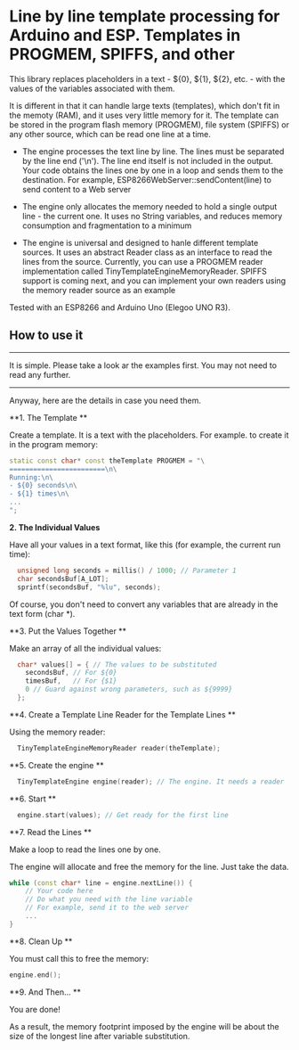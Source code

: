# Line by line template processing for Arduino and ESP. Templates in PROGMEM, SPIFFS, and other

This library replaces placeholders in a text - ${0}, ${1}, ${2}, etc. - with the values of the variables associated with them.

It is different in that it can handle large texts (templates), which don't fit in the memoty (RAM), and it uses very little memory for it. The template can be stored in the program flash memory (PROGMEM), file system (SPIFFS) or any other source, which can be read one line at a time.

- The engine processes the text line by line. The lines must be separated by the line end ('\n'). The line end itself is not included in the output. Your code obtains the lines one by one in a loop and sends them to the destination. For example, ESP8266WebServer::sendContent(line) to send content to a Web server

- The engine only allocates the memory needed to hold a single output line - the current one. It uses no String variables, and reduces memory consumption and fragmentation to a minimum

- The engine is universal and designed to hanle different template sources. It uses an abstract Reader class as an interface to read the lines from the source. Currently, you can use a PROGMEM reader implementation called TinyTemplateEngineMemoryReader. SPIFFS support is coming next, and you can implement your own readers using the memory reader source as an example

Tested with an ESP8266 and Arduino Uno (Elegoo UNO R3).

## How to use it

---
It is simple. Please take a look ar the examples first. You may not need to read any further.

---


Anyway, here are the details in case you need them.



**1. The Template **

Create a template. It is a text with the placeholders. For example. to create it in the program memory:
```c++
static const char* const theTemplate PROGMEM = "\
========================\n\
Running:\n\
- ${0} seconds\n\
- ${1} times\n\
...
";
```
**2. The Individual Values**

Have all your values in a text format, like this (for example, the current run time):
```c++
  unsigned long seconds = millis() / 1000; // Parameter 1
  char secondsBuf[A_LOT];
  sprintf(secondsBuf, "%lu", seconds);
```

Of course, you don't need to convert any variables that are already in the text form (char *).


**3. Put the Values Together **

Make an array of all the individual values:
```c++
  char* values[] = { // The values to be substituted
    secondsBuf, // For ${0}
    timesBuf,   // For {$1}
    0 // Guard against wrong parameters, such as ${9999}
  };
```

**4. Create a Template Line Reader for the Template Lines **

Using the memory reader:
```c++
  TinyTemplateEngineMemoryReader reader(theTemplate);
```

**5. Create the engine **

```c++
  TinyTemplateEngine engine(reader); // The engine. It needs a reader
```


**6. Start **

```c++
  engine.start(values); // Get ready for the first line
```

**7. Read the Lines **

Make a loop to read the lines one by one.

The engine will allocate and free the memory for the line. Just take the data.

```c++
while (const char* line = engine.nextLine()) {
    // Your code here
    // Do what you need with the line variable
    // For example, send it to the web server
    ...
}
```

**8. Clean Up **

You must call this to free the memory:
```c++
engine.end();
```

**9. And Then... **

You are done!


As a result, the memory footprint imposed by the engine will be about the size of the longest line after variable substitution.
